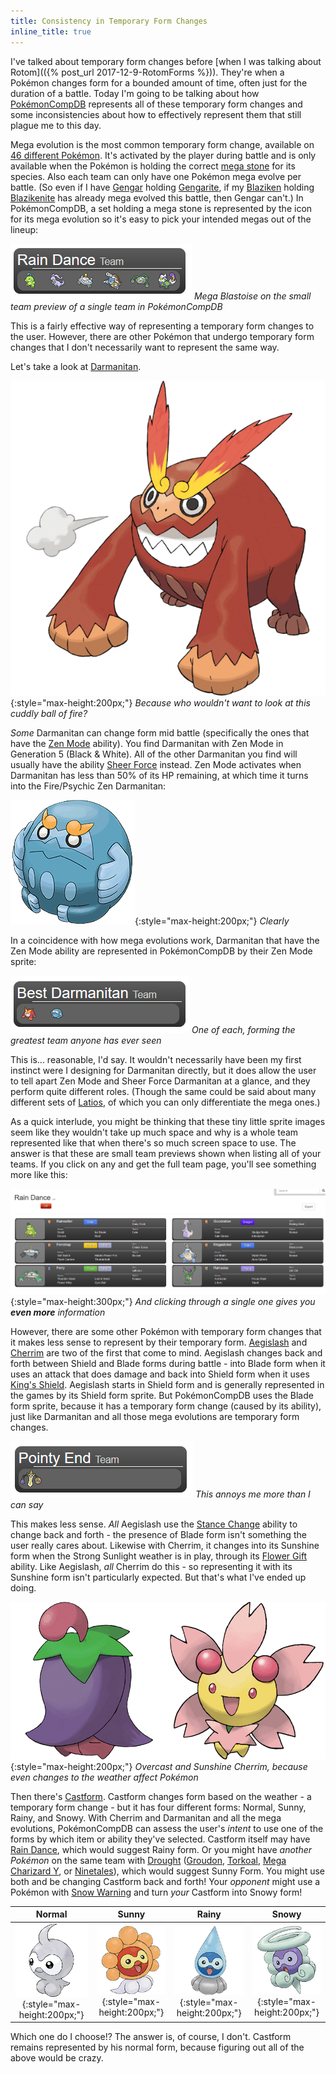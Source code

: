 ```yaml
---
title: Consistency in Temporary Form Changes
inline_title: true
---
```


I've talked about temporary form changes before [when I was talking about Rotom](({% post_url 2017-12-9-RotomForms %})). They're when a Pokémon changes form for a bounded amount of time, often just for the duration of a battle. Today I'm going to be talking about how [PokémonCompDB](/pokemoncompdb.html) represents all of these temporary form changes and some inconsistencies about how to effectively represent them that still plague me to this day.

Mega evolution is the most common temporary form change, available on [46 different Pokémon](https://bulbapedia.bulbagarden.net/wiki/Mega_Evolution). It's activated by the player during battle and is only available when the Pokémon is holding the correct [mega stone](https://bulbapedia.bulbagarden.net/wiki/Mega_Stone) for its species. Also each team can only have one Pokémon mega evolve per battle. (So even if I have [Gengar](https://www.serebii.net/pokedex-sm/094.shtml) holding [Gengarite](https://www.serebii.net/itemdex/gengarite.shtml), if my [Blaziken](https://www.serebii.net/pokedex-sm/257.shtml) holding [Blazikenite](https://www.serebii.net/itemdex/blazikenite.shtml) has already mega evolved this battle, then Gengar can't.) In PokémonCompDB, a set holding a mega stone is represented by the icon for its mega evolution so it's easy to pick your intended megas out of the lineup:

![](/assets/img/pokemoncompdb-team-with-mega.PNG)
*Mega Blastoise on the small team preview of a single team in PokémonCompDB*

This is a fairly effective way of representing a temporary form changes to the user. However, there are other Pokémon that undergo temporary form changes that I don't necessarily want to represent the same way.

Let's take a look at [Darmanitan](https://www.serebii.net/pokedex-sm/555.shtml).

![](/assets/img/darmanitan.png){:style="max-height:200px;"}
*Because who wouldn't want to look at this cuddly ball of fire?*

*Some* Darmanitan can change form mid battle (specifically the ones that have the [Zen Mode](https://www.serebii.net/abilitydex/zenmode.shtml) ability). You find Darmanitan with Zen Mode in Generation 5 (Black & White). All of the other Darmanitan you find will usually have the ability [Sheer Force](https://www.serebii.net/abilitydex/sheerforce.shtml) instead. Zen Mode activates when Darmanitan has less than 50% of its HP remaining, at which time it turns into the Fire/Psychic Zen Darmanitan:

![](/assets/img/darmanitan-zen.png){:style="max-height:200px;"}
*Clearly*

In a coincidence with how mega evolutions work, Darmanitan that have the Zen Mode ability are represented in PokémonCompDB by their Zen Mode sprite:

![](/assets/img/pokemoncompdb-darmanitan-team.PNG)
*One of each, forming the greatest team anyone has ever seen*

This is... reasonable, I'd say. It wouldn't necessarily have been my first instinct were I designing for Darmanitan directly, but it does allow the user to tell apart Zen Mode and Sheer Force Darmanitan at a glance, and they perform quite different roles. (Though the same could be said about many different sets of [Latios](https://www.serebii.net/pokedex-sm/381.shtml), of which you can only differentiate the mega ones.)

As a quick interlude, you might be thinking that these tiny little sprite images seem like they wouldn't take up much space and why is a whole team represented like that when there's so much screen space to use. The answer is that these are small team previews shown when listing all of your teams. If you click on any and get the full team page, you'll see something more like this:

![](/assets/img/pokemoncompdb-team-summary.PNG){:style="max-height:300px;"}
*And clicking through a single one gives you **even more** information*

However, there are some other Pokémon with temporary form changes that it makes less sense to represent by their temporary form. [Aegislash](https://www.serebii.net/pokedex-sm/681.shtml) and [Cherrim](https://www.serebii.net/pokedex-sm/421.shtml) are two of the first that come to mind. Aegislash changes back and forth between Shield and Blade forms during battle - into Blade form when it uses an attack that does damage and back into Shield form when it uses [King's Shield](https://www.serebii.net/attackdex-sm/king'sshield.shtml). Aegislash starts in Shield form and is generally represented in the games by its Shield form sprite. But PokémonCompDB uses the Blade form sprite, because it has a temporary form change (caused by its ability), just like Darmanitan and all those mega evolutions are temporary form changes.

![](/assets/img/pokemoncompdb-aegislash-team.PNG)
*This annoys me more than I can say*

This makes less sense. *All* Aegislash use the [Stance Change](https://www.serebii.net/abilitydex/stancechange.shtml) ability to change back and forth - the presence of Blade form isn't something the user really cares about. Likewise with Cherrim, it changes into its Sunshine form when the Strong Sunlight weather is in play, through its [Flower Gift](https://www.serebii.net/abilitydex/flowergift.shtml) ability. Like Aegislash, *all* Cherrim do this - so representing it with its Sunshine form isn't particularly expected. But that's what I've ended up doing.

![](/assets/img/cherrim-forms.png){:style="max-height:200px;"}
*Overcast and Sunshine Cherrim, because even changes to the weather affect Pokémon*

Then there's [Castform](https://www.serebii.net/pokedex-sm/351.shtml). Castform changes form based on the weather - a temporary form change - but it has four different forms: Normal, Sunny, Rainy, and Snowy. With Cherrim and Darmanitan and all the mega evolutions, PokémonCompDB can assess the user's *intent* to use one of the forms by which item or ability they've selected. Castform itself may have [Rain Dance](https://www.serebii.net/attackdex-dp/raindance.shtml), which would suggest Rainy form. Or you might have *another Pokémon* on the same team with [Drought](https://www.serebii.net/abilitydex/drought.shtml) ([Groudon](https://www.serebii.net/pokedex-sm/383.shtml), [Torkoal](https://www.serebii.net/pokedex-sm/324.shtml), [Mega Charizard Y](https://www.serebii.net/pokedex-sm/006.shtml#megaevo), or [Ninetales](https://www.serebii.net/pokedex-sm/038.shtml)), which would suggest Sunny Form. You might use both and be changing Castform back and forth! Your *opponent* might use a Pokémon with [Snow Warning](https://www.serebii.net/abilitydex/snowwarning.shtml) and turn *your* Castform into Snowy form!

| Normal | Sunny | Rainy | Snowy |
:-------:|:-----:|:-----:|:------:
| ![](/assets/img/castform-normal.png){:style="max-height:200px;"} | ![](/assets/img/castform-sunny.png){:style="max-height:200px;"} | ![](/assets/img/castform-rainy.png){:style="max-height:200px;"} | ![](/assets/img/castform-snowy.png){:style="max-height:200px;"} |

Which one do I choose!? The answer is, of course, I don't. Castform remains represented by his normal form, because figuring out all of the above would be crazy.